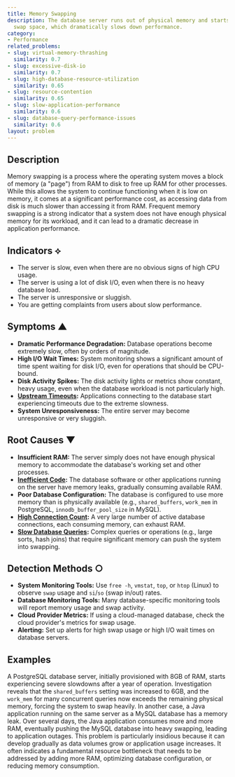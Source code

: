 ```yaml
---
title: Memory Swapping
description: The database server runs out of physical memory and starts using disk
  swap space, which dramatically slows down performance.
category:
- Performance
related_problems:
- slug: virtual-memory-thrashing
  similarity: 0.7
- slug: excessive-disk-io
  similarity: 0.7
- slug: high-database-resource-utilization
  similarity: 0.65
- slug: resource-contention
  similarity: 0.65
- slug: slow-application-performance
  similarity: 0.6
- slug: database-query-performance-issues
  similarity: 0.6
layout: problem
---
```


## Description
Memory swapping is a process where the operating system moves a block of memory (a "page") from RAM to disk to free up RAM for other processes. While this allows the system to continue functioning when it is low on memory, it comes at a significant performance cost, as accessing data from disk is much slower than accessing it from RAM. Frequent memory swapping is a strong indicator that a system does not have enough physical memory for its workload, and it can lead to a dramatic decrease in application performance.

## Indicators ⟡
- The server is slow, even when there are no obvious signs of high CPU usage.
- The server is using a lot of disk I/O, even when there is no heavy database load.
- The server is unresponsive or sluggish.
- You are getting complaints from users about slow performance.

## Symptoms ▲

- **Dramatic Performance Degradation:** Database operations become extremely slow, often by orders of magnitude.
- **High I/O Wait Times:** System monitoring shows a significant amount of time spent waiting for disk I/O, even for operations that should be CPU-bound.
- **Disk Activity Spikes:** The disk activity lights or metrics show constant, heavy usage, even when the database workload is not particularly high.
- **[Upstream Timeouts](upstream-timeouts.md):** Applications connecting to the database start experiencing timeouts due to the extreme slowness.
- **System Unresponsiveness:** The entire server may become unresponsive or very sluggish.

## Root Causes ▼

- **Insufficient RAM:** The server simply does not have enough physical memory to accommodate the database's working set and other processes.
- **[Inefficient Code](inefficient-code.md):** The database software or other applications running on the server have memory leaks, gradually consuming available RAM.
- **Poor Database Configuration:** The database is configured to use more memory than is physically available (e.g., `shared_buffers`, `work_mem` in PostgreSQL, `innodb_buffer_pool_size` in MySQL).
- **[High Connection Count](high-connection-count.md):** A very large number of active database connections, each consuming memory, can exhaust RAM.
- **[Slow Database Queries](slow-database-queries.md):** Complex queries or operations (e.g., large sorts, hash joins) that require significant memory can push the system into swapping.

## Detection Methods ○

- **System Monitoring Tools:** Use `free -h`, `vmstat`, `top`, or `htop` (Linux) to observe `swap` usage and `si`/`so` (swap in/out) rates.
- **Database Monitoring Tools:** Many database-specific monitoring tools will report memory usage and swap activity.
- **Cloud Provider Metrics:** If using a cloud-managed database, check the cloud provider's metrics for swap usage.
- **Alerting:** Set up alerts for high swap usage or high I/O wait times on database servers.

## Examples
A PostgreSQL database server, initially provisioned with 8GB of RAM, starts experiencing severe slowdowns after a year of operation. Investigation reveals that the `shared_buffers` setting was increased to 6GB, and the `work_mem` for many concurrent queries now exceeds the remaining physical memory, forcing the system to swap heavily. In another case, a Java application running on the same server as a MySQL database has a memory leak. Over several days, the Java application consumes more and more RAM, eventually pushing the MySQL database into heavy swapping, leading to application outages. This problem is particularly insidious because it can develop gradually as data volumes grow or application usage increases. It often indicates a fundamental resource bottleneck that needs to be addressed by adding more RAM, optimizing database configuration, or reducing memory consumption.
